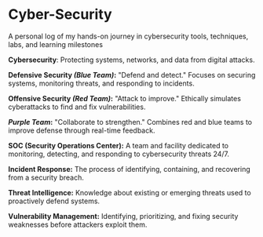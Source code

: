 # Cyber-Security
A personal log of my hands-on journey in cybersecurity tools, techniques, labs, and learning milestones

**Cybersecurity**: Protecting systems, networks, and data from digital attacks.

**Defensive Security _(Blue Team)_:** "Defend and detect." Focuses on securing systems, monitoring threats, and responding to incidents.

**Offensive Security _(Red Team)_:** "Attack to improve." Ethically simulates cyberattacks to find and fix vulnerabilities.

**_Purple Team_:** "Collaborate to strengthen." Combines red and blue teams to improve defense through real-time feedback.

**SOC (Security Operations Center):** A team and facility dedicated to monitoring, detecting, and responding to cybersecurity threats 24/7.

**Incident Response:** The process of identifying, containing, and recovering from a security breach.

**Threat Intelligence:** Knowledge about existing or emerging threats used to proactively defend systems.

**Vulnerability Management:** Identifying, prioritizing, and fixing security weaknesses before attackers exploit them.
